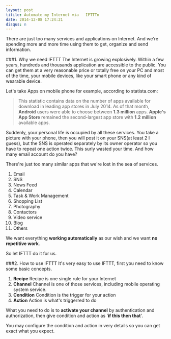 ```yaml
---
layout: post
titile: Automate my Internet via   IFTTTn
date: 2014-12-08 17:24:21
disqus: n
---
```

There are just too many services and applications on Internet. And we're spending more and more time using them to get, organize and send information.

###1. Why we need IFTTT
The Internet is growing explosively. Within a few years, hundreds and thousands application are accessible to the public. You can get them at a very reasonable price or totally free on your PC and most of the time, your mobile devices, like your smart phone or any kind of wearable device.

Let's take Apps on mobile phone for example, according to statista.com:
>This statistic contains data on the number of apps available for download in leading app stores in July 2014. As of that month, **Android** users were able to choose between **1.3 million** apps. **Apple's App Store** remained the second-largest app store with **1.2 million** available apps.

Suddenly, your personal life is occupied by all these services. You take a picture with your phone, then you will post it on your SNS(at least 2 I guess), but the SNS is operated separately by its owner operator so you have to repeat one action twice. This surly wasted your time. And how many email account do you have?

There're just too many similar apps that we're lost in the sea of services.
 1. Email
 2. SNS
 3. News Feed
 4. Calendar
 5. Task & Work Management
 6. Shopping List
 7. Photography
 8. Contactors
 9. Video service
 10. Blog
 11. Others

We want everything **working automatically** as our wish and we want **no repetitive work**.

So let IFTTT do it for us.

###2. How to use IFTTT
It's very easy to use IFTTT, first you need to know some basic concepts.
1. **Recipe** Recipe is one single rule for your Internet
2. **Channel** Channel is one of those services, including mobile operating system service.
  1. **Condition** Condition is the trigger for your action
  2. **Action** Action is what's triggerred to do

What you need to do is to **activate your channel** by authentication and authorization, then give condition and action as '**if this then that**'.

You may configure the condition and action in very details so you can get exact what you expect.


